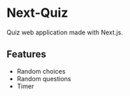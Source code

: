 # Next-Quiz

Quiz web application made with Next.js.

## Features

- Random choices
- Random questions
- Timer

[next]: https://nextjs.org/docs
[sass]: https://sass-lang.com
[typescript]: https://www.typescriptlang.org
